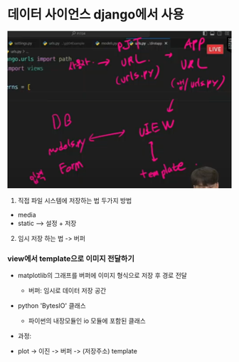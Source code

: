 # 데이터 사이언스 django에서 사용

![Alt text](image.png)

1. 직접 파일 시스템에 저장하는 법
두가지 방법
- media
- static
--> 설정 + 저장 

2. 임시 저장 하는 법
-> 버퍼

### view에서 template으로 이미지 전달하기
- matplotlib의 그래프를 버퍼에 이미지 형식으로 저장 후 경로 전달
    - 버퍼: 임시로 데이터 저장 공간
- python 'BytesIO' 클래스
    - 파이썬의 내장모듈인 io 모듈에 포함된 클래스

- 과정:
- plot -> 이진 -> 버퍼 -> (저장주소) template